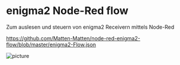 # enigma2 Node-Red flow

Zum auslesen und steuern von enigma2 Receivern mittels Node-Red

https://github.com/Matten-Matten/node-red-enigma2-flow/blob/master/enigma2-Flow.json

![picture](https://github.com/Matten-Matten/node-red-enigma2-flow/blob/master/picture/Node-RED%20enigma2.png)

